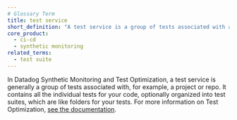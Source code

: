 ```yaml
---
# Glossary Term
title: test service
short_definition: "A test service is a group of tests associated with a project or repo. It contains all the individual tests for your code, optionally organized into test suites, which are like folders for your tests."
core_product:
  - ci-cd
  - synthetic monitoring
related_terms:
  - test suite
---
```

In Datadog Synthetic Monitoring and Test Optimization, a test service is generally a group of tests associated with, for example, a project or repo. It contains all the individual tests for your code, optionally organized into test suites, which are like folders for your tests. For more information on Test Optimization, <a href="/tests/">see the documentation</a>.
